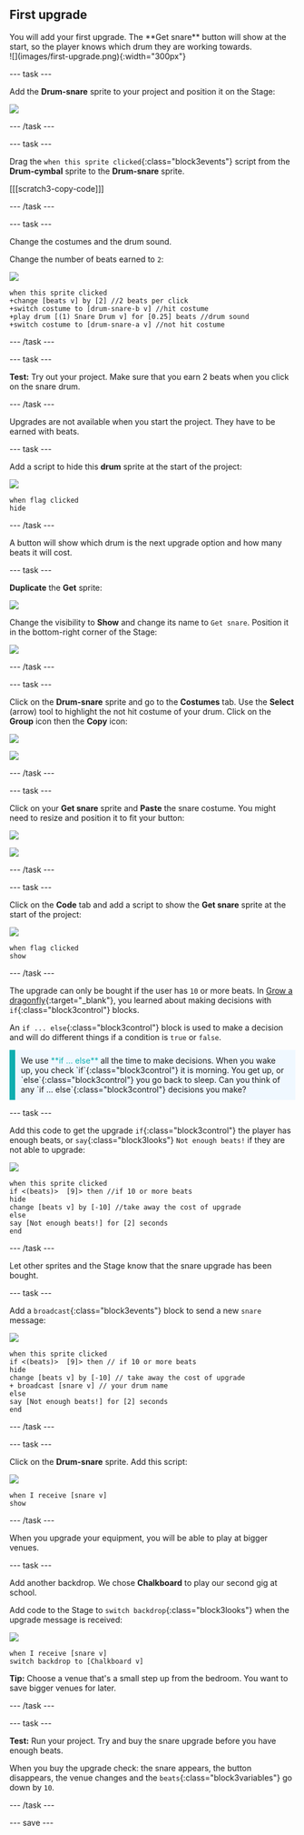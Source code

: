 ## First upgrade

<div style="display: flex; flex-wrap: wrap">
<div style="flex-basis: 200px; flex-grow: 1; margin-right: 15px;">
You will add your first upgrade. The **Get snare** button will show at the start, so the player knows which drum they are working towards.
</div>
<div>
![](images/first-upgrade.png){:width="300px"}
</div>
</div>

--- task ---

Add the **Drum-snare** sprite to your project and position it on the Stage:

![](images/snare-stage.png)

--- /task ---

--- task ---

Drag the `when this sprite clicked`{:class="block3events"} script from the **Drum-cymbal** sprite to the **Drum-snare** sprite.

[[[scratch3-copy-code]]]

--- /task ---

--- task ---

Change the costumes and the drum sound.

Change the number of beats earned to `2`:

![](images/snare-icon.png)

```blocks3
when this sprite clicked
+change [beats v] by [2] //2 beats per click
+switch costume to [drum-snare-b v] //hit costume
+play drum [(1) Snare Drum v] for [0.25] beats //drum sound
+switch costume to [drum-snare-a v] //not hit costume
```

--- /task ---

--- task ---

**Test:** Try out your project. Make sure that you earn 2 beats when you click on the snare drum.  

--- /task ---

Upgrades are not available when you start the project. They have to be earned with beats. 

--- task ---

Add a script to hide this **drum** sprite at the start of the project:

![](images/snare-icon.png)

```blocks3
when flag clicked
hide
```

--- /task ---

A button will show which drum is the next upgrade option and how many beats it will cost. 

--- task ---

**Duplicate** the **Get** sprite:

![](images/duplicate-get.png)

Change the visibility to **Show** and change its name to `Get snare`. Position it in the bottom-right corner of the Stage: 

![](images/get-snare.png)

--- /task ---

--- task ---

Click on the **Drum-snare** sprite and go to the **Costumes** tab. Use the **Select** (arrow) tool to highlight the not hit costume of your drum. Click on the **Group** icon then the **Copy** icon:  

![](images/snare-icon.png)

![](images/copy-costume.png)

--- /task ---

--- task ---

Click on your **Get snare** sprite and **Paste** the snare costume. You might need to resize and position it to fit your button: 

![](images/get-snare-icon.png)

![](images/paste-costume.png)

--- /task ---

--- task ---

Click on the **Code** tab and add a script to show the **Get snare** sprite at the start of the project:

![](images/get-snare-icon.png)

```blocks3
when flag clicked
show
```

--- /task ---

The upgrade can only be bought if the user has `10` or more beats. In [Grow a dragonfly](https://projects.raspberrypi.org/en/projects/grow-a-dragonfly){:target="_blank"}, you learned about making decisions with `if`{:class="block3control"} blocks. 

An `if ... else`{:class="block3control"} block is used to make a decision and will do different things if a condition is `true` or `false`. 

<p style="border-left: solid; border-width:10px; border-color: #0faeb0; background-color: aliceblue; padding: 10px;">
We use <span style="color: #0faeb0">**if ... else**</span> all the time to make decisions. When you wake up, you check `if`{:class="block3control"} it is morning. You get up, or `else`{:class="block3control"} you go back to sleep. Can you think of any `if ... else`{:class="block3control"} decisions you make? 
</p>

--- task ---

Add this code to get the upgrade `if`{:class="block3control"} the player has enough beats, or `say`{:class="block3looks"} `Not enough beats!` if they are not able to upgrade:

![](images/get-snare-icon.png)

```blocks3
when this sprite clicked
if <(beats)>  [9]> then //if 10 or more beats
hide
change [beats v] by [-10] //take away the cost of upgrade
else
say [Not enough beats!] for [2] seconds 
end
```

--- /task ---

Let other sprites and the Stage know that the snare upgrade has been bought.

--- task ---

Add a `broadcast`{:class="block3events"} block to send a new `snare` message:

![](images/get-snare-icon.png)

```blocks3
when this sprite clicked
if <(beats)>  [9]> then // if 10 or more beats
hide
change [beats v] by [-10] // take away the cost of upgrade
+ broadcast [snare v] // your drum name
else
say [Not enough beats!] for [2] seconds 
end
```

--- /task ---

--- task ---

Click on the **Drum-snare** sprite. Add this script:

![](images/snare-icon.png)

```blocks3
when I receive [snare v]
show
```

--- /task ---

When you upgrade your equipment, you will be able to play at bigger venues. 

--- task ---

Add another backdrop. We chose **Chalkboard** to play our second gig at school. 

Add code to the Stage to `switch backdrop`{:class="block3looks"} when the upgrade message is received:

![](images/stage-icon.png)

```blocks3
when I receive [snare v]
switch backdrop to [Chalkboard v]
```

**Tip:** Choose a venue that's a small step up from the bedroom. You want to save bigger venues for later.

--- /task ---

--- task ---

**Test:** Run your project. Try and buy the snare upgrade before you have enough beats. 

When you buy the upgrade check: the snare appears, the button disappears, the venue changes and the `beats`{:class="block3variables"} go down by `10`. 

--- /task ---

--- save ---
